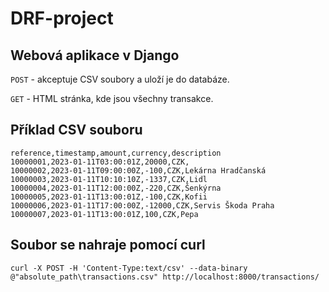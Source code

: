 # DRF-project


## Webová aplikace v Django

`POST` - akceptuje CSV soubory a uloží je do databáze.

`GET` - HTML stránka, kde jsou všechny transakce.

## Příklad CSV souboru

```
reference,timestamp,amount,currency,description
10000001,2023-01-11T03:00:01Z,20000,CZK,
10000002,2023-01-11T09:00:00Z,-100,CZK,Lekárna Hradčanská
10000003,2023-01-11T10:10:10Z,-1337,CZK,Lidl
10000004,2023-01-11T12:00:00Z,-220,CZK,Šenkýrna
10000005,2023-01-11T13:00:01Z,-100,CZK,Kofii
10000006,2023-01-11T17:00:00Z,-12000,CZK,Servis Škoda Praha
10000007,2023-01-11T13:00:01Z,100,CZK,Pepa
```

## Soubor se nahraje pomocí curl
```
curl -X POST -H 'Content-Type:text/csv' --data-binary @"absolute_path\transactions.csv" http://localhost:8000/transactions/
```
